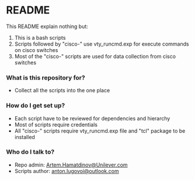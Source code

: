 # README #

This README explain nothing but:

1. This is a bash scripts 
2. Scripts followed by "cisco-" use vty_runcmd.exp for execute commands on cisco switches
3. Most of the "cisco-" scripts are used for data collection from cisco switches

### What is this repository for? ###

* Collect all the scripts into the one place

### How do I get set up? ###

* Each script have to be reviewed for dependencies and hierarchy
* Most of scripts require credentials
* All "cisco-" scripts require vty_runcmd.exp file and "tcl" package to be installed

### Who do I talk to? ###

* Repo admin: Artem.Hamatdinov@Unilever.com
* Scripts author: anton.lugovoi@outlook.com